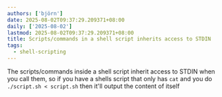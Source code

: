 ```yaml
---
authors: ['björn']
date: 2025-08-02T09:37:29.209371+08:00
daily: ['2025-08-02']
lastmod: 2025-08-02T09:37:29.209371+08:00
title: Scripts/commands in a shell script inherits access to STDIN
tags:
  - shell-scripting
---
```

The scripts/commands inside a shell script inherit access to STDIN when you call them, so if you have a shells script that only has `cat` and you do `./script.sh < script.sh` then it'll output the content of itself
